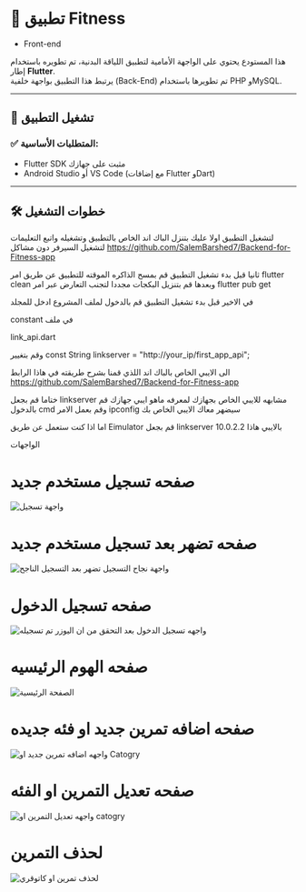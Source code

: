 # 📱 تطبيق Fitness 
- Front-end

هذا المستودع يحتوي على الواجهة الأمامية لتطبيق اللياقة البدنية، تم تطويره باستخدام إطار **Flutter**.  
يرتبط هذا التطبيق بواجهة خلفية (Back-End) تم تطويرها باستخدام PHP وMySQL.

---

## 🚀 تشغيل التطبيق

### ✅ المتطلبات الأساسية:

- Flutter SDK مثبت على جهازك  
- Android Studio أو VS Code (مع إضافات Flutter وDart)

---

## 🛠️ خطوات التشغيل


لتشغيل التطبيق اولا عليك بتنزل الباك اند الخاص بالتطبيق وتشغيله واتبع التعليمات لتشغيل السيرفر دون مشاكل https://github.com/SalemBarshed7/Backend-for-Fitness-app


ثانيا قبل بدء تشغيل التطبيق قم بمسح الذاكره الموقته للتطبيق عن طريق امر flutter clean وبعدها قم بتنزيل البكجات مجددا لتجنب التعارض عبر امر flutter pub get  


في الاخير قبل بدء تشغيل التطبيق قم بالدخول لملف المشروع ادخل للمجلد 


constant في ملف

link_api.dart 

وقم بتغيير const String linkserver = "http://your_ip/first_app_api"; 



الى الايبي الخاص بالباك اند اللذي قمنا بشرح طريقته في هاذا الرابط https://github.com/SalemBarshed7/Backend-for-Fitness-app 


ختاما قم بجعل linkserver مشابهه للايبي الخاص بجهازك لمعرفه ماهو ايبي جهازك قم بالدخول cmd وقم بعمل الامر ipconfig سيضهر معاك الايبي الخاص بك 



اما اذا كنت ستعمل عن طريق Eimulator قم بجعل linkserver بالايبي هاذا 10.0.2.2




الواجهات

# صفحه تسجيل مستخدم جديد

![واجهة تسجيل](image/step_program/signinpage.jpg)


# صفحه تضهر بعد تسجيل مستخدم جديد

![واجهة نجاح التسجيل تضهر بعد التسجيل الناجح](image/step_program/Sucss.jpg)


# صفحه تسجيل الدخول

![واجهه تسجيل الدخول بعد التحقق من ان اليوزر تم تسجيله](image/step_program/loginpage.jpg)


# صفحه الهوم الرئيسيه

![الصفحة الرئيسية](image/step_program/home.jpg)


# صفحه اضافه تمرين جديد او فئه جديده

![واجهه اضافه تمرين جديد او Catogry](image/step_program/addcatogry.jpg)


# صفحه تعديل التمرين او الفئه

![واجهه تعديل التمرين او catogry ](image/step_program/home.jpg)


# لحذف التمرين

![ لحذف تمرين او كاتوقري ](image/step_program/del.jpg)
